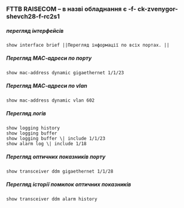 ### FTTB RAISECOM – в назві обладнання є -f-  ck-zvenygor-shevch28-f-rc2s1 </summary>

##### перегляд інтерфейсів
    show interface brief ||Перегляд інформації по всіх портах. ||
##### Перегляд МАС-адреси по порту
    show mac-address dynamic gigaethernet 1/1/23
##### Перегляд МАС-адреси по vlan
    show mac-address dynamic vlan 602
##### Перегляд логів
    show logging history 
    show logging buffer 
    show logging buffer \| include 1/1/23 
    show alarm log \| include 1/18 
##### Перегляд оптичних показників порту
    show transceiver ddm gigaethernet 1/1/28 
##### Перегляд історії помилок оптичних показників
    show transceiver ddm alarm history 

